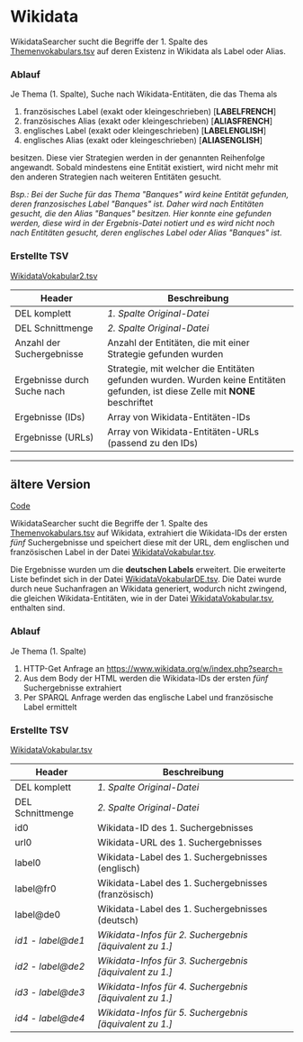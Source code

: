 # Wikidata

WikidataSearcher sucht die Begriffe der 1. Spalte des [Themenvokabulars.tsv](https://github.com/MiMoText/vocabularies/blob/main/Themenvokabular.tsv) auf deren Existenz in Wikidata als Label oder Alias.

### Ablauf

Je Thema (1. Spalte), Suche nach Wikidata-Entitäten, die das Thema als
1. französisches Label (exakt oder kleingeschrieben) [**LABELFRENCH**]
1. französisches Alias (exakt oder kleingeschrieben) [**ALIASFRENCH**]
1. englisches Label (exakt oder kleingeschrieben) [**LABELENGLISH**]
1. englisches Alias (exakt oder kleingeschrieben) [**ALIASENGLISH**]

besitzen. Diese vier Strategien werden in der genannten Reihenfolge angewandt. Sobald mindestens eine Entität existiert, wird nicht mehr mit den anderen Strategien nach weiteren Entitäten gesucht.

*Bsp.: Bei der Suche für das Thema "Banques" wird keine Entität gefunden, deren franzosisches Label "Banques" ist. Daher wird nach Entitäten gesucht, die den Alias "Banques" besitzen. Hier konnte eine gefunden werden, diese wird in der Ergebnis-Datei notiert und es wird nicht noch nach Entitäten gesucht, deren englisches Label oder Alias "Banques" ist.*

### Erstellte TSV

[WikidataVokabular2.tsv](https://github.com/MiMoText/Wikidata/blob/main/WikidataVokabular2.tsv)

Header | Beschreibung
--- | ---
DEL komplett |*1. Spalte Original-Datei*
DEL Schnittmenge |*2. Spalte Original-Datei*
Anzahl der Suchergebnisse|Anzahl der Entitäten, die mit einer Strategie gefunden wurden
Ergebnisse durch Suche nach|Strategie, mit welcher die Entitäten gefunden wurden. Wurden keine Entitäten gefunden, ist diese Zelle mit **NONE** beschriftet 
Ergebnisse (IDs)|Array von Wikidata-Entitäten-IDs 
Ergebnisse (URLs)|Array von Wikidata-Entitäten-URLs (passend zu den IDs)

---
## ältere Version
[Code](https://github.com/MiMoText/Wikidata/tree/b29e47dbba527053456db79142a53298f83f11f0)

WikidataSearcher sucht die Begriffe der 1. Spalte des [Themenvokabulars.tsv](https://github.com/MiMoText/vocabularies/blob/main/Themenvokabular.tsv) auf Wikidata, extrahiert die Wikidata-IDs der ersten *fünf* Suchergebnisse und speichert diese mit der URL, dem englischen und französischen Label in der Datei [WikidataVokabular.tsv](https://github.com/MiMoText/Wikidata/blob/main/WikidataVokabular.tsv).

Die Ergebnisse wurden um die **deutschen Labels** erweitert. Die erweiterte Liste befindet sich in der Datei [WikidataVokabularDE.tsv](https://github.com/MiMoText/Wikidata/blob/main/WikidataVokabularDE.tsv). Die Datei wurde durch neue Suchanfragen an Wikidata generiert, wodurch nicht zwingend, die gleichen Wikidata-Entitäten, wie in der Datei [WikidataVokabular.tsv](https://github.com/MiMoText/Wikidata/blob/main/WikidataVokabular.tsv), enthalten sind.

### Ablauf

Je Thema (1. Spalte)
1. HTTP-Get Anfrage an https://www.wikidata.org/w/index.php?search=
2. Aus dem Body der HTML werden die Wikidata-IDs der ersten *fünf* Suchergebnisse extrahiert
3. Per SPARQL Anfrage werden das englische Label und französische Label ermittelt

### Erstellte TSV
[WikidataVokabular.tsv](https://github.com/MiMoText/Wikidata/blob/main/WikidataVokabular.tsv)

Header | Beschreibung
--------- | ---------------
DEL komplett |*1. Spalte Original-Datei*
DEL Schnittmenge |*2. Spalte Original-Datei*
id0 | Wikidata-ID des 1. Suchergebnisses
url0 | Wikidata-URL des 1. Suchergebnisses
label0 | Wikidata-Label des 1. Suchergebnisses (englisch)
label@fr0 | Wikidata-Label des 1. Suchergebnisses (französisch)
label@de0 | Wikidata-Label des 1. Suchergebnisses (deutsch)
*id1 - label@de1* | *Wikidata-Infos für 2. Suchergebnis [äquivalent zu 1.]*
*id2 - label@de2* | *Wikidata-Infos für 3. Suchergebnis [äquivalent zu 1.]*
*id3 - label@de3* | *Wikidata-Infos für 4. Suchergebnis [äquivalent zu 1.]*
*id4 - label@de4* | *Wikidata-Infos für 5. Suchergebnis [äquivalent zu 1.]*
